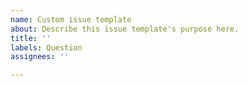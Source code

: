```yaml
---
name: Custom issue template
about: Describe this issue template's purpose here.
title: ''
labels: Question
assignees: ''

---
```



